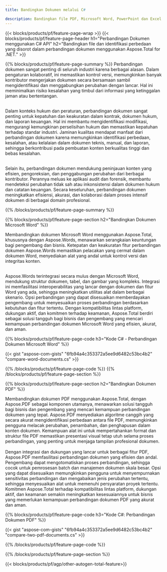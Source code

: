 ```yaml
---
title: Bandingkan Dokumen melalui C# 

description: Bandingkan file PDF, Microsoft Word, PowerPoint dan Excel melalui aplikasi C# Anda. Dapatkan hasil perbandingan yang disorot.
---
```


{{< blocks/products/pf/feature-page-wrap >}}
{{< blocks/products/pf/feature-page-header h1="Perbandingan Dokumen menggunakan C# API" h2="Bandingkan file dan identifikasi perbedaan yang disorot dalam perbandingan dokumen menggunakan Aspose.Total for .NET." >}}

{{% blocks/products/pf/feature-page-summary %}}
Perbandingan dokumen sangat penting di seluruh industri karena berbagai alasan. Dalam pengaturan kolaboratif, ini memastikan kontrol versi, memungkinkan banyak kontributor mengerjakan dokumen secara bersamaan sambil mengidentifikasi dan menggabungkan perubahan dengan lancar. Hal ini meminimalkan risiko kesalahan yang timbul dari informasi yang ketinggalan jaman atau bertentangan.<br /><br />

Dalam konteks hukum dan peraturan, perbandingan dokumen sangat penting untuk kepatuhan dan keakuratan dalam kontrak, dokumen hukum, dan laporan keuangan. Hal ini membantu mengidentifikasi modifikasi, mengurangi kemungkinan perselisihan hukum dan memastikan kepatuhan terhadap standar industri. Jaminan kualitas mendapat manfaat dari perbandingan dokumen karena memungkinkan identifikasi perbedaan, kesalahan, atau kelalaian dalam dokumen teknis, manual, dan laporan, sehingga berkontribusi pada pembuatan konten berkualitas tinggi dan bebas kesalahan.<br /><br />

Selain itu, perbandingan dokumen mendukung peninjauan konten yang efisien, pengoreksian, dan penggabungan perubahan dari berbagai kontributor. Perannya meluas ke aplikasi audit dan forensik, membantu mendeteksi perubahan tidak sah atau inkonsistensi dalam dokumen hukum dan catatan keuangan. Secara keseluruhan, perbandingan dokumen meningkatkan efisiensi, akurasi, dan kolaborasi dalam proses intensif dokumen di berbagai domain profesional.

{{% /blocks/products/pf/feature-page-summary  %}}

{{% blocks/products/pf/feature-page-section  h2="Bandingkan Dokumen Microsoft Word" %}}

Membandingkan dokumen Microsoft Word menggunakan Aspose.Total, khususnya dengan Aspose.Words, menawarkan serangkaian keuntungan bagi pengembang dan bisnis. Ketepatan dan keakuratan fitur perbandingan dokumen Aspose.Words memastikan pelacakan yang cermat dalam dokumen Word, menyediakan alat yang andal untuk kontrol versi dan integritas konten.<br /><br />

Aspose.Words terintegrasi secara mulus dengan Microsoft Word, mendukung struktur dokumen, tabel, dan gambar yang kompleks. Integrasi ini memfasilitasi interoperabilitas yang lancar dengan dokumen dan fitur Word yang ada, sehingga meningkatkan utilitas alat dalam berbagai skenario. Opsi perbandingan yang dapat disesuaikan memberdayakan pengembang untuk menyesuaikan proses perbandingan berdasarkan kebutuhan dan fitur tertentu. Dengan kompatibilitas lintas platform, dukungan aktif, dan komitmen terhadap keamanan, Aspose.Total berdiri sebagai solusi tangguh bagi bisnis dan pengembang yang mencari kemampuan perbandingan dokumen Microsoft Word yang efisien, akurat, dan aman.

{{% blocks/products/pf/feature-page-code h3="Kode C# - Perbandingan Dokumen Microsoft Word" %}}

{{< gist "aspose-com-gists" "6fb94a4c353372a5ee9d6482c53bc4b2" "compare-word-documents.cs" >}}

{{% /blocks/products/pf/feature-page-code  %}}
{{% /blocks/products/pf/feature-page-section %}}

{{% blocks/products/pf/feature-page-section  h2="Bandingkan Dokumen PDF" %}}

Membandingkan dokumen PDF menggunakan Aspose.Total, dengan Aspose.PDF sebagai komponen utamanya, menawarkan solusi tangguh bagi bisnis dan pengembang yang mencari kemampuan perbandingan dokumen yang tepat. Aspose.PDF menyediakan algoritme canggih yang secara akurat mengidentifikasi perbedaan antara file PDF, memungkinkan pengguna melacak perubahan, penambahan, dan penghapusan dalam konten dokumen. Kemampuan alat ini untuk mempertahankan format dan struktur file PDF memastikan presentasi visual tetap utuh selama proses perbandingan, yang penting untuk menjaga tampilan profesional dokumen.<br /><br />
Dengan integrasi dan dukungan yang lancar untuk berbagai fitur PDF, Aspose.PDF memfasilitasi perbandingan dokumen yang efisien dan andal. Pengembang dapat mengotomatiskan proses perbandingan, sehingga cocok untuk pemrosesan batch dan manajemen dokumen skala besar. Opsi yang dapat disesuaikan memungkinkan pengguna untuk menyempurnakan sensitivitas perbandingan dan mengabaikan jenis perubahan tertentu, sehingga menyesuaikan alat untuk memenuhi persyaratan proyek tertentu. Komitmen Aspose.Total terhadap kompatibilitas lintas platform, dukungan aktif, dan keamanan semakin meningkatkan kesesuaiannya untuk bisnis yang memerlukan kemampuan perbandingan dokumen PDF yang akurat dan aman.

{{% blocks/products/pf/feature-page-code h3="Kode C#: Perbandingan Dokumen PDF" %}}

{{< gist "aspose-com-gists" "6fb94a4c353372a5ee9d6482c53bc4b2" "compare-two-pdf-documents.cs" >}}

{{% /blocks/products/pf/feature-page-code  %}}

{{% /blocks/products/pf/feature-page-section %}}

{{< blocks/products/pf/agp/other-autogen-total-feature>}}